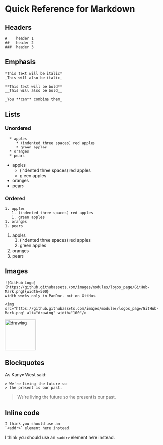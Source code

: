 # Quick Reference for Markdown

## Headers

    #    header 1
    ##   header 2
    ###  header 3
 
## Emphasis 

    *This text will be italic*
    _This will also be italic_

    **This text will be bold**
    __This will also be bold__

    _You **can** combine them_

## Lists

### Unordered

```
  * apples
     * (indented three spaces) red apples
     * green apples 
  * oranges
  * pears
```

* apples
   * (indented three spaces) red apples
   * green apples 
* oranges
* pears
 
### Ordered
```
1. apples
   1. (indented three spaces) red apples
   1. green apples
1. oranges
1. pears
```

1. apples
   1. (indented three spaces) red apples
   1. green apples
1. oranges
1. pears

## Images

```
![GitHub Logo](https://github.githubassets.com/images/modules/logos_page/GitHub-Mark.png){width=500} 
width works only in PanDoc, not on GitHub. 

<img src="https://github.githubassets.com/images/modules/logos_page/GitHub-Mark.png" alt="drawing" width="100"/>
```

<img src="https://github.githubassets.com/images/modules/logos_page/GitHub-Mark.png" alt="drawing" width="100"/>

## Blockquotes
As Kanye West said:
```
> We're living the future so
> the present is our past.
```

> We're living the future so
> the present is our past.

## Inline code
```
I think you should use an
`<addr>` element here instead.
```

I think you should use an
`<addr>` element here instead.
